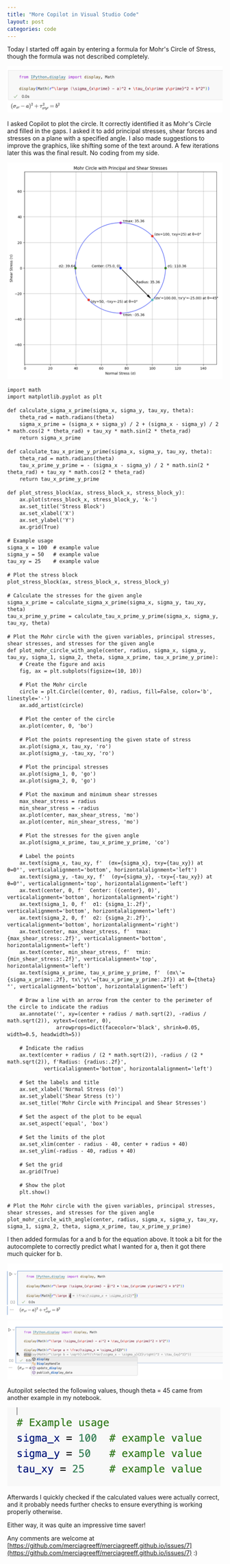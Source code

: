 ```yaml
---
title: "More Copilot in Visual Studio Code"
layout: post
categories: code
---
```


Today I started off again by entering a formula for Mohr's Circle of Stress, though the formula was not described completely.

![2025-01-22-1.png](/assets/2025-01-22-1.png)

I asked Copilot to plot the circle. It correctly identified it as Mohr's Circle and filled in the gaps. I asked it to add principal stresses, shear forces and stresses on a plane with a specified angle. I also made suggestions to improve the graphics, like shifting some of the text around.  A few iterations later this was the final result.  No coding from my side.

![2025-01-22-2.png](/assets/2025-01-22-2.png)

```
import math
import matplotlib.pyplot as plt

def calculate_sigma_x_prime(sigma_x, sigma_y, tau_xy, theta):
    theta_rad = math.radians(theta)
    sigma_x_prime = (sigma_x + sigma_y) / 2 + (sigma_x - sigma_y) / 2 * math.cos(2 * theta_rad) + tau_xy * math.sin(2 * theta_rad)
    return sigma_x_prime

def calculate_tau_x_prime_y_prime(sigma_x, sigma_y, tau_xy, theta):
    theta_rad = math.radians(theta)
    tau_x_prime_y_prime = - (sigma_x - sigma_y) / 2 * math.sin(2 * theta_rad) + tau_xy * math.cos(2 * theta_rad)
    return tau_x_prime_y_prime

def plot_stress_block(ax, stress_block_x, stress_block_y):
    ax.plot(stress_block_x, stress_block_y, 'k-')
    ax.set_title('Stress Block')
    ax.set_xlabel('X')
    ax.set_ylabel('Y')
    ax.grid(True)
    
# Example usage
sigma_x = 100  # example value
sigma_y = 50   # example value
tau_xy = 25    # example value

# Plot the stress block
plot_stress_block(ax, stress_block_x, stress_block_y)

# Calculate the stresses for the given angle
sigma_x_prime = calculate_sigma_x_prime(sigma_x, sigma_y, tau_xy, theta)
tau_x_prime_y_prime = calculate_tau_x_prime_y_prime(sigma_x, sigma_y, tau_xy, theta)

# Plot the Mohr circle with the given variables, principal stresses, shear stresses, and stresses for the given angle
def plot_mohr_circle_with_angle(center, radius, sigma_x, sigma_y, tau_xy, sigma_1, sigma_2, theta, sigma_x_prime, tau_x_prime_y_prime):
    # Create the figure and axis
    fig, ax = plt.subplots(figsize=(10, 10))

    # Plot the Mohr circle
    circle = plt.Circle((center, 0), radius, fill=False, color='b', linestyle='-')
    ax.add_artist(circle)

    # Plot the center of the circle
    ax.plot(center, 0, 'bo')

    # Plot the points representing the given state of stress
    ax.plot(sigma_x, tau_xy, 'ro')
    ax.plot(sigma_y, -tau_xy, 'ro')

    # Plot the principal stresses
    ax.plot(sigma_1, 0, 'go')
    ax.plot(sigma_2, 0, 'go')

    # Plot the maximum and minimum shear stresses
    max_shear_stress = radius
    min_shear_stress = -radius
    ax.plot(center, max_shear_stress, 'mo')
    ax.plot(center, min_shear_stress, 'mo')

    # Plot the stresses for the given angle
    ax.plot(sigma_x_prime, tau_x_prime_y_prime, 'co')

    # Label the points
    ax.text(sigma_x, tau_xy, f'  (σx={sigma_x}, τxy={tau_xy}) at θ=0°', verticalalignment='bottom', horizontalalignment='left')
    ax.text(sigma_y, -tau_xy, f'  (σy={sigma_y}, -τxy={-tau_xy}) at θ=0°', verticalalignment='top', horizontalalignment='left')
    ax.text(center, 0, f'  Center: ({center}, 0)', verticalalignment='bottom', horizontalalignment='right')
    ax.text(sigma_1, 0, f'  σ1: {sigma_1:.2f}', verticalalignment='bottom', horizontalalignment='left')
    ax.text(sigma_2, 0, f'  σ2: {sigma_2:.2f}', verticalalignment='bottom', horizontalalignment='right')
    ax.text(center, max_shear_stress, f'  τmax: {max_shear_stress:.2f}', verticalalignment='bottom', horizontalalignment='left')
    ax.text(center, min_shear_stress, f'  τmin: {min_shear_stress:.2f}', verticalalignment='top', horizontalalignment='left')
    ax.text(sigma_x_prime, tau_x_prime_y_prime, f'  (σx\'={sigma_x_prime:.2f}, τx\'y\'={tau_x_prime_y_prime:.2f}) at θ={theta}°', verticalalignment='bottom', horizontalalignment='left')

    # Draw a line with an arrow from the center to the perimeter of the circle to indicate the radius
    ax.annotate('', xy=(center + radius / math.sqrt(2), -radius / math.sqrt(2)), xytext=(center, 0),
                arrowprops=dict(facecolor='black', shrink=0.05, width=0.5, headwidth=5))

    # Indicate the radius
    ax.text(center + radius / (2 * math.sqrt(2)), -radius / (2 * math.sqrt(2)), f'Radius: {radius:.2f}', 
            verticalalignment='bottom', horizontalalignment='left')

    # Set the labels and title
    ax.set_xlabel('Normal Stress (σ)')
    ax.set_ylabel('Shear Stress (τ)')
    ax.set_title('Mohr Circle with Principal and Shear Stresses')

    # Set the aspect of the plot to be equal
    ax.set_aspect('equal', 'box')

    # Set the limits of the plot
    ax.set_xlim(center - radius - 40, center + radius + 40)
    ax.set_ylim(-radius - 40, radius + 40)

    # Set the grid
    ax.grid(True)

    # Show the plot
    plt.show()

# Plot the Mohr circle with the given variables, principal stresses, shear stresses, and stresses for the given angle
plot_mohr_circle_with_angle(center, radius, sigma_x, sigma_y, tau_xy, sigma_1, sigma_2, theta, sigma_x_prime, tau_x_prime_y_prime)
```

I then added formulas for a and b for the equation above. It took a bit for the autocomplete to correctly predict what I wanted for a, then it got there much quicker for b.

![2025-01-22-3.png](/assets/2025-01-22-3.png)
![2025-01-22-4.png](/assets/2025-01-22-4.png)

Autopilot selected the following values, though theta = 45 came from another example in my notebook.

![2025-01-22-5.png](/assets/2025-01-22-5.png)

Afterwards I quickly checked if the calculated values were actually correct, and it probably needs further checks to ensure everything is working properly otherwise.  

Either way, it was quite an impressive time saver! 

Any comments are welcome at [https://github.com/merciagreeff/merciagreeff.github.io/issues/7](https://github.com/merciagreeff/merciagreeff.github.io/issues/7) :)